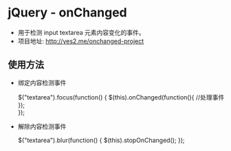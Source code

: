jQuery - onChanged
=========
  * 用于检测 input textarea 元素内容变化的事件。
  * 项目地址: http://yes2.me/onchanged-project

使用方法
---------
  - 绑定内容检测事件

	$("textarea").focus(function() {
		$(this).onChanged(function(){
			//处理事件
		}); 	
	});

  - 解除内容检测事件

	$("textarea").blur(function() {
		$(this).stopOnChanged();
	});
